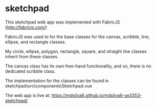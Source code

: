 # sketchpad

This sketchpad web app was implemented with FabricJS (http://fabricjs.com/)

FabricJS was used to for the base classes for the canvas, scribble, line, ellipse, and rectangle classes. 

My circle, ellipse, polygon, rectangle, square, and straight line classes inherit from these classes.

The canvas class has its own free-hand functionality, and so, there is no dedicated scribble class. 

The implementation for the classes can be found in sketchpad\src\components\Sketchpad.vue

The web app is live at: https://mdsilva6.github.io/mdsilva6-se3353-sketchpad/
